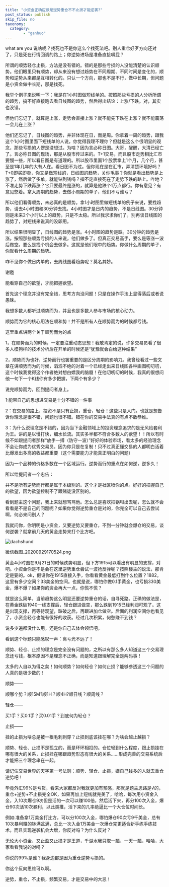 ```yaml
---
title: "小资金正确应该是逆势重仓不不止损才能逆袭?"
post_status: publish
skip_file: no
taxonomy:
  category:
        - "ganhuo"
---
```


what are you 说啥呢？找死也不是你这么个找死法吧。别人重仓好歹方向还对了，只是死在行情回调的路上；你逆势进场是准备直接嗝屁？

所谓的顺势轻仓止损，方法是没有错的。错的是那些亏损的人没能清楚的认识顺势。他们眼里只有顺势，却从来没有想过趋势在不同周期、不同时间是变化的，顺势和逆势从来都是互相转化的。只认一个方向，那也不是不行，做中长期，但问题是小资金做中长期，那是找死。

我举个例子来说明一下：我是在1小时图做短线单的。按照那些亏损的人分析所谓的趋势，搞不好直接跑去看日线图的趋势，然后得出结论：上涨/下跌。对，其实也没错。

但他们忘记了，就算是上涨，走势会直接上涨？就不能先下跌在上涨？就不能震荡一会儿在上涨？

他们还忘记了，日线图的趋势，并非体现在日，而是周。你拿着一周的趋势，跟我这个1小时图里面下短线单的人说，你觉得我理不理你？但就是这么个很明显的观念，那些亏损的人愣是没想过。为啥？因为言必称日图。大哥，醒醒，大清已经亡了。言必称日图的现场，那是从股市传过来的。T+1交易，而且股市走势相比汇市要慢一些，所以看日图是有道理的。所以股市里面1个股票拿上1个月，几个月，甚至是1年几年的大有人在。看日图不为过。但你现在是在汇市，弄清楚环境好吗？T+0即买即卖，你又是做短线的，日线图的趋势，关你毛事？你就是看出趋势是上涨了，然后做了多单，就能钻到钱吗？指不定直接死在了走势下跌的路上。咋地？不准走势下跌再涨？它只要最终是涨的，就算是他跌个1万点都行。你有意见？有意见憋着。拿大周期的趋势，去做小周期的单子，他们不亏谁亏？

所以他们看得顺势，未必真的是顺势。拿1小时图里做短线单的例子来说，要找趋势，请去4小时图和30分钟去找。4小时图才是日内的趋势，不是日线图。30分钟则是未来2个小时以上的趋势，只是不太稳。所以我求求你们了，别再谈日线图的趋势了，对短线来说真的没卵用。

所以结果很明显了，日线图的趋势是涨。4小时图的趋势是跌。30分钟的趋势是涨。按照那些顺势亏损的人来说，他们做多了。但真正交易高手，要么是等涨一波后做空。要么是找个机会去做多。这就是他们眼中的趋势。你做什么周期的单子，你就看什么周期的趋势。

咋不见你个做日内单的，去周线图看趋势呢？莫名其妙。

谢邀

能看穿自己的欲望，才能把握欲望。

首先这个理念并没有完全错，思考方向没问题！只是在操作手法上显得落后或者说愚昧。

我想多数人都听过顺势而为，并且也是多数人参与市场的核心动力。

顺势而为它的核心用法在顺和势！并不是所有人在顺势而为的时候都亏钱。

这里重点讲两个关于顺势而为的点

1，在顺势而为的时候，一定要注重动态思想！我敢肯定的说，许多交易员看了很多人模狗样的技术分析后在开单的时候还是“犹豫就会白给这种结果”

2，顺势而为也好，逆势而行也罢重要的是区分周期的影响力。我曾经看过一些文章在讲顺势而为的时候，滔滔不绝的对着一个已经走出来日线图各种画图叨叨叨，这个时候我觉得这个作者绝对想白嫖我的脑髓！在他叨叨叨的时候，我真的很想问他一句下一个K线你有多少把握，下两个有多少？

说完顺势而为，回到提问者身上。

1:能带自己的思想进交易是十分不错的一件事

2：在交易的路上，投资不是只有止损，重仓，轻仓！这些只是入门。也就是想告诉你理念是很不错，问题也很不错。错在你的交易手法真的有点不敢恭维。

3：为什么说理念是不错的，因为当下金融领域上的投资理念追求的是无风险套利为王。讲的是以慢打快，细水长流。其实多半都不符合多数人的欲望！！所以有时候不如跟提问者那样“放手一搏（防守一波）”好好的体验市场，看太多的经验理念不会让你成为优秀交易员。因为你只是在复制！只不过真正懂交易的人都明白活着比爆发出多高的收益都重要（这个需要能力才能真正明白的问题）

因为一个品种的价格多数在一个区域运行。逆势而行的重点在如何逆，逆多久！

所以给提问者一个忠告：

并不是所有逆势而行都是属于本级别的。这个才是社区喷你的点。好好的把握自己的欲望，因为欲望控制不了跟赌徒没区别的。

看到题主这个问题，我上来就想骂骂他。怎么总是喜欢把锅甩出去呢，怎么就不会看看是不是自己的问题呢？如果你觉得逆势重仓是对的，你完全可以自己去尝试啊，何必来问别人？

我就问你，你明明是小资金，又要逆势又要重仓，不到一分钟就会爆仓的交易，谈何逆袭？就拿前几天的黄金走势来打个比方吧。

![dachshund](https://cdn.fendou.la/funstoutiao/2020/12/170557628.png "微信截图_20200929170524.png")

微信截图\_20200929170524.png

黄金4小时图在9月21日的时候跌势明显，但下方1915可以看出有明显的支撑，对吧。小资金你是不是会在这里逆势重仓尝试一波抢反弹呢？按照楼主的说法，那肯定是要的。ok，假设你在1915直接入手，你看看黄金最低打到什么位置？1882。这里有多少空间？33美金的空间。也就是说，哪怕你做0.1手黄金，也亏损330美金，爆不爆？如果你的资金再大一点，你慌不慌？

就是这么简单，当前趋势这么明显还要逆势重仓的话，自寻死路。正确的做法是，在黄金跌破1940一线支撑后，轻仓跟进做空，那么跌到1915已经利润可观了。这是出现支撑，再等待观望，跌破之后，再跟进加仓做空。后面的利润空间你也看见了，小资金轻仓也能有很好的收获。经过几次积累，何愁赚不到钱？

说多少遍都没什么用，还是你自己去体会领悟吧。

看到这个标题只能感叹一声：离亏光不远了！

顺势、轻仓、止损的理念是完全没有问题的，之所以有那么多​人知道这三个交易理念还亏钱，根本原因不是理念不正确，而是知道跟理解完全是两码事！

太多的人自以为得之矣！如何顺势？如何轻仓？如何止损？能够参透这三个问题的人真的是极少数的！

顺势——

顺哪个势？顺15M?顺1H？顺4H?顺日线？顺周线？

轻仓——

买1手？买0.1手？买0.01手？到底何为轻仓？

止损——

挂的止损为啥总是被一根毛刺刺穿？止损到底该挂在哪？为啥会越止越损？​

顺势、轻仓、止损不是孤立的，而是环环相扣的。仓位轻到什么程度，跟止损挂在哪有很大的关系，止损挂在哪跟趋势形态有很大的关系......​形成完善的交易系统后才能把三个理念串在一起。

请记住交易世界的天字第一号法则：​顺势、轻仓、止损，嫌自己钱多的人就去重仓逆势吧！

毕竟外汇99%是亏货，看来大家都反对我就更加有预感，那就是题主思路是√的，重仓+逆势+不止损完全OK，如果再加上短线就完美了，哈哈，每次用小资金入金，入10次爆仓9次但是活的一次可以赚100倍，然后活下来，再分100次入金，爆仓90次活10次暴利，以此类推，活下来的几率绝逼比一个大仓位时间长。

例如:准备拿1万美金打比方，可以分100次入金，哪怕爆仓90次亏9千美金，总有10次暴利赚的钵满盆满，总比一次入金1万美金一次爆仓完更适合新手练手练技术，而且实现逆袭机会大增，你反对吗？为什么反对？

无论大小资金，又止盈又止损才是王道，千湖水我只取一瓢，一天一瓢，哈哈，大家看看我说的对吗？

你说的99%是谁？我身边都是因为重仓逆势亏损的。

你这个反向思维可以啊。

逆势，重仓，不止损，频繁交易，才是交易中的大忌！
